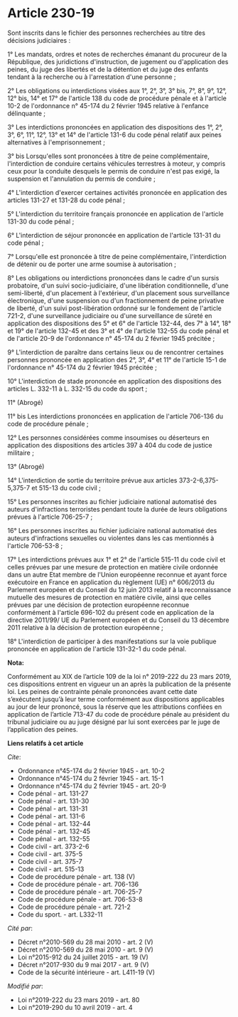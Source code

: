 # Article 230-19

Sont inscrits dans le fichier des personnes recherchées au titre des décisions judiciaires :

1° Les mandats, ordres et notes de recherches émanant du procureur de la République, des juridictions d'instruction, de
jugement ou d'application des peines, du juge des libertés et de la détention et du juge des enfants tendant à la recherche
ou à l'arrestation d'une personne ;

2° Les obligations ou interdictions visées aux 1°, 2°, 3°, 3° bis, 7°, 8°, 9°, 12°, 12° bis, 14° et 17° de l'article 138 du
code de procédure pénale et à l'article 10-2 de l'ordonnance n° 45-174 du 2 février 1945 relative à l'enfance délinquante ;

3° Les interdictions prononcées en application des dispositions des 1°, 2°, 3°, 6°, 11°, 12°, 13° et 14° de l'article 131-6
du code pénal relatif aux peines alternatives à l'emprisonnement ;

3° bis Lorsqu'elles sont prononcées à titre de peine complémentaire, l'interdiction de conduire certains véhicules terrestres
à moteur, y compris ceux pour la conduite desquels le permis de conduire n'est pas exigé, la suspension et l'annulation du
permis de conduire ;

4° L'interdiction d'exercer certaines activités prononcée en application des articles 131-27 et 131-28 du code pénal ;

5° L'interdiction du territoire français prononcée en application de l'article 131-30 du code pénal ;

6° L'interdiction de séjour prononcée en application de l'article 131-31 du code pénal ;

7° Lorsqu'elle est prononcée à titre de peine complémentaire, l'interdiction de détenir ou de porter une arme soumise à
autorisation ;

8° Les obligations ou interdictions prononcées dans le cadre d'un sursis probatoire, d'un suivi socio-judiciaire, d'une
libération conditionnelle, d'une semi-liberté, d'un placement à l'extérieur, d'un placement sous surveillance électronique,
d'une suspension ou d'un fractionnement de peine privative de liberté, d'un suivi post-libération ordonné sur le fondement de
l'article 721-2, d'une surveillance judiciaire ou d'une surveillance de sûreté en application des dispositions des 5° et 6°
de l'article 132-44, des 7° à 14°, 18° et 19° de l'article 132-45 et des 3° et 4° de l'article 132-55 du code pénal et de
l'article 20-9 de l'ordonnance n° 45-174 du 2 février 1945 précitée ;

9° L'interdiction de paraître dans certains lieux ou de rencontrer certaines personnes prononcée en application des 2°, 3°,
4° et 11° de l'article 15-1 de l'ordonnance n° 45-174 du 2 février 1945 précitée ;

10° L'interdiction de stade prononcée en application des dispositions des articles L. 332-11 à L. 332-15 du code du sport ;

11° (Abrogé)

11° bis Les interdictions prononcées en application de l'article 706-136 du code de procédure pénale ;

12° Les personnes considérées comme insoumises ou déserteurs en application des dispositions des articles 397 à 404 du code
de justice militaire ;

13° (Abrogé)

14° L'interdiction de sortie du territoire prévue aux articles 373-2-6,375-5,375-7 et 515-13 du code civil ;

15° Les personnes inscrites au fichier judiciaire national automatisé des auteurs d'infractions terroristes pendant toute la
durée de leurs obligations prévues à l'article 706-25-7 ;

16° Les personnes inscrites au fichier judiciaire national automatisé des auteurs d'infractions sexuelles ou violentes dans
les cas mentionnés à l'article 706-53-8 ;

17° Les interdictions prévues aux 1° et 2° de l'article 515-11 du code civil et celles prévues par une mesure de protection
en matière civile ordonnée dans un autre Etat membre de l'Union européenne reconnue et ayant force exécutoire en France en
application du règlement (UE) n° 606/2013 du Parlement européen et du Conseil du 12 juin 2013 relatif à la reconnaissance
mutuelle des mesures de protection en matière civile, ainsi que celles prévues par une décision de protection européenne
reconnue conformément à l'article 696-102 du présent code en application de la directive 2011/99/ UE du Parlement européen et
du Conseil du 13 décembre 2011 relative à la décision de protection européenne ;

18° L'interdiction de participer à des manifestations sur la voie publique prononcée en application de l'article 131-32-1 du
code pénal.

**Nota:**

Conformément au XIX de l’article 109 de la loi n° 2019-222 du 23 mars 2019, ces dispositions entrent en vigueur un an après
la publication de la présente loi. Les peines de contrainte pénale prononcées avant cette date s’exécutent jusqu’à leur terme
conformément aux dispositions applicables au jour de leur prononcé, sous la réserve que les attributions confiées en
application de l’article 713-47 du code de procédure pénale au président du tribunal judiciaire ou au juge désigné par lui
sont exercées par le juge de l’application des peines.

**Liens relatifs à cet article**

_Cite_:

  - Ordonnance n°45-174 du 2 février 1945 - art. 10-2
  - Ordonnance n°45-174 du 2 février 1945 - art. 15-1
  - Ordonnance n°45-174 du 2 février 1945 - art. 20-9
  - Code pénal - art. 131-27
  - Code pénal - art. 131-30
  - Code pénal - art. 131-31
  - Code pénal - art. 131-6
  - Code pénal - art. 132-44
  - Code pénal - art. 132-45
  - Code pénal - art. 132-55
  - Code civil - art. 373-2-6
  - Code civil - art. 375-5
  - Code civil - art. 375-7
  - Code civil - art. 515-13
  - Code de procédure pénale - art. 138 (V)
  - Code de procédure pénale - art. 706-136
  - Code de procédure pénale - art. 706-25-7
  - Code de procédure pénale - art. 706-53-8
  - Code de procédure pénale - art. 721-2
  - Code du sport. - art. L332-11

_Cité par_:

  - Décret n°2010-569 du 28 mai 2010 - art. 2 (V)
  - Décret n°2010-569  du 28 mai 2010 - art. 9 (V)
  - Loi n°2015-912 du 24 juillet 2015 - art. 19 (V)
  - Décret n°2017-930 du 9 mai 2017 - art. 9 (V)
  - Code de la sécurité intérieure - art. L411-19 (V)

_Modifié par_:

  - Loi n°2019-222 du 23 mars 2019 - art. 80
  - Loi n°2019-290 du 10 avril 2019 - art. 4
